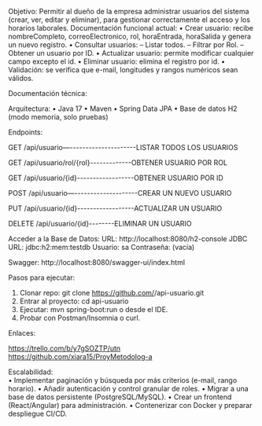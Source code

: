 Objetivo:
Permitir al dueño de la empresa administrar usuarios del sistema (crear, ver, editar y eliminar), para gestionar correctamente el acceso y los horarios laborales.
Documentación funcional actual:
• Crear usuario: recibe nombreCompleto, correoElectronico, rol, horaEntrada, horaSalida y genera un nuevo registro.
• Consultar usuarios:
  – Listar todos.
  – Filtrar por Rol.
  – Obtener un usuario por ID.
• Actualizar usuario: permite modificar cualquier campo excepto el id.
• Eliminar usuario: elimina el registro por id.
• Validación: se verifica que e-mail, longitudes y rangos numéricos sean válidos.

Documentación técnica:

Arquitectura:
• Java 17
• Maven
• Spring Data JPA
• Base de datos H2 (modo memoria, solo pruebas)

Endpoints:

GET	/api/usuario—---------------------LISTAR TODOS LOS USUARIOS

GET	/api/usuario/rol/{rol}-------------OBTENER USUARIO POR ROL

GET	/api/usuario/{id}------------------OBTENER USUARIO POR ID

POST	/api/usuario—--------------------CREAR UN NUEVO USUARIO

PUT	/api/usuario/{id}------------------ACTUALIZAR UN USUARIO

DELETE	/api/usuario/{id}--------ELIMINAR UN USUARIO


Acceder a la Base de Datos:
URL: http://localhost:8080/h2-console
JDBC URL: jdbc:h2:mem:testdb
Usuario: sa
Contraseña: (vacía)

Swagger: http://localhost:8080/swagger-ui/index.html

Pasos para ejecutar:
1. Clonar repo: git clone https://github.com/<tu-usuario>/api-usuario.git
2. Entrar al proyecto: cd api-usuario
3. Ejecutar: mvn spring-boot:run o desde el IDE.
4. Probar con Postman/Insomnia o curl.

Enlaces:

https://trello.com/b/y7gSOZTP/utn
https://github.com/xiara15/ProyMetodolog-a


Escalabilidad:	
• Implementar paginación y búsqueda por más criterios (e-mail, rango horario).
• Añadir autenticación y control granular de roles.
• Migrar a una base de datos persistente (PostgreSQL/MySQL).
• Crear un frontend (React/Angular) para administración.
• Contenerizar con Docker y preparar despliegue CI/CD.

